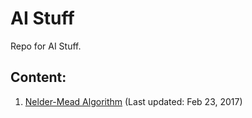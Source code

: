 # AI Stuff
Repo for AI Stuff.

## Content:
1. [Nelder-Mead Algorithm](https://github.com/RodolfoFerro/AIStuff/tree/master/Nelder-Mead) (Last updated: Feb 23, 2017)
